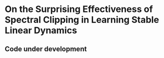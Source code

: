 # On the Surprising Effectiveness of Spectral Clipping in Learning Stable Linear Dynamics

## Code under development
